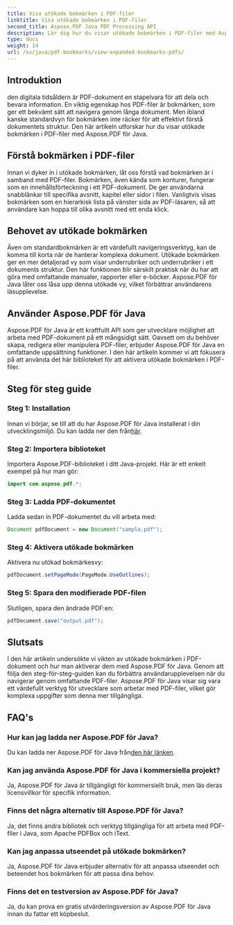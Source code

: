 ```yaml
---
title: Visa utökade bokmärken i PDF-filer
linktitle: Visa utökade bokmärken i PDF-filer
second_title: Aspose.PDF Java PDF Processing API
description: Lär dig hur du visar utökade bokmärken i PDF-filer med Aspose.PDF för Java. Förbättra dokumentnavigering med steg-för-steg-vägledning.
type: docs
weight: 14
url: /sv/java/pdf-bookmarks/view-expanded-bookmarks-pdfs/
---
```


## Introduktion

den digitala tidsåldern är PDF-dokument en stapelvara för att dela och bevara information. En viktig egenskap hos PDF-filer är bokmärken, som ger ett bekvämt sätt att navigera genom långa dokument. Men ibland kanske standardvyn för bokmärken inte räcker för att effektivt förstå dokumentets struktur. Den här artikeln utforskar hur du visar utökade bokmärken i PDF-filer med Aspose.PDF för Java.

## Förstå bokmärken i PDF-filer

Innan vi dyker in i utökade bokmärken, låt oss förstå vad bokmärken är i samband med PDF-filer. Bokmärken, även kända som konturer, fungerar som en innehållsförteckning i ett PDF-dokument. De ger användarna snabblänkar till specifika avsnitt, kapitel eller sidor i filen. Vanligtvis visas bokmärken som en hierarkisk lista på vänster sida av PDF-läsaren, så att användare kan hoppa till olika avsnitt med ett enda klick.

## Behovet av utökade bokmärken

Även om standardbokmärken är ett värdefullt navigeringsverktyg, kan de komma till korta när de hanterar komplexa dokument. Utökade bokmärken ger en mer detaljerad vy som visar underrubriker och underrubriker i ett dokuments struktur. Den här funktionen blir särskilt praktisk när du har att göra med omfattande manualer, rapporter eller e-böcker. Aspose.PDF för Java låter oss låsa upp denna utökade vy, vilket förbättrar användarens läsupplevelse.

## Använder Aspose.PDF för Java

Aspose.PDF för Java är ett kraftfullt API som ger utvecklare möjlighet att arbeta med PDF-dokument på ett mångsidigt sätt. Oavsett om du behöver skapa, redigera eller manipulera PDF-filer, erbjuder Aspose.PDF för Java en omfattande uppsättning funktioner. I den här artikeln kommer vi att fokusera på att använda det här biblioteket för att aktivera utökade bokmärken i PDF-filer.

## Steg för steg guide

### Steg 1: Installation
 Innan vi börjar, se till att du har Aspose.PDF för Java installerat i din utvecklingsmiljö. Du kan ladda ner den från[här](https://releases.aspose.com/pdf/java/).

### Steg 2: Importera biblioteket
Importera Aspose.PDF-biblioteket i ditt Java-projekt. Här är ett enkelt exempel på hur man gör:

```java
import com.aspose.pdf.*;
```

### Steg 3: Ladda PDF-dokumentet
Ladda sedan in PDF-dokumentet du vill arbeta med:

```java
Document pdfDocument = new Document("sample.pdf");
```

### Steg 4: Aktivera utökade bokmärken
Aktivera nu utökad bokmärkesvy:

```java
pdfDocument.setPageMode(PageMode.UseOutlines);
```

### Steg 5: Spara den modifierade PDF-filen
Slutligen, spara den ändrade PDF:en:

```java
pdfDocument.save("output.pdf");
```

## Slutsats

I den här artikeln undersökte vi vikten av utökade bokmärken i PDF-dokument och hur man aktiverar dem med Aspose.PDF för Java. Genom att följa den steg-för-steg-guiden kan du förbättra användarupplevelsen när du navigerar genom omfattande PDF-filer. Aspose.PDF för Java visar sig vara ett värdefullt verktyg för utvecklare som arbetar med PDF-filer, vilket gör komplexa uppgifter som denna mer tillgängliga.

## FAQ's

### Hur kan jag ladda ner Aspose.PDF för Java?

 Du kan ladda ner Aspose.PDF för Java från[den här länken](https://releases.aspose.com/pdf/java/).

### Kan jag använda Aspose.PDF för Java i kommersiella projekt?

Ja, Aspose.PDF för Java är tillgängligt för kommersiellt bruk, men läs deras licensvillkor för specifik information.

### Finns det några alternativ till Aspose.PDF för Java?

Ja, det finns andra bibliotek och verktyg tillgängliga för att arbeta med PDF-filer i Java, som Apache PDFBox och iText.

### Kan jag anpassa utseendet på utökade bokmärken?

Ja, Aspose.PDF för Java erbjuder alternativ för att anpassa utseendet och beteendet hos bokmärken för att passa dina behov.

### Finns det en testversion av Aspose.PDF för Java?

Ja, du kan prova en gratis utvärderingsversion av Aspose.PDF för Java innan du fattar ett köpbeslut.